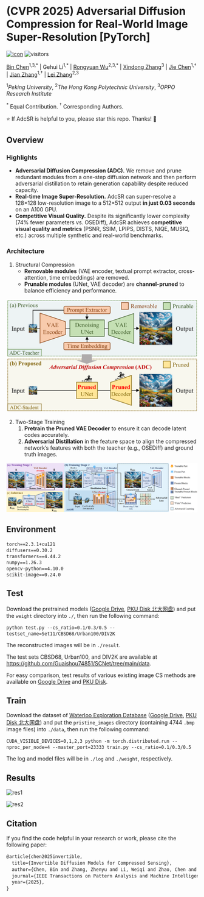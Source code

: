 # (CVPR 2025) Adversarial Diffusion Compression for Real-World Image Super-Resolution [PyTorch]

[![icon](https://img.shields.io/badge/ArXiv-Paper-<COLOR>.svg)](https://arxiv.org/abs/2411.13383) ![visitors](https://visitor-badge.laobi.icu/badge?page_id=Guaishou74851.AdcSR)

[Bin Chen](https://scholar.google.com/citations?user=aZDNm98AAAAJ)<sup>1,3,\*</sup>
| Gehui Li<sup>1,\*</sup>
| [Rongyuan Wu](https://scholar.google.com/citations?user=A-U8zE8AAAAJ)<sup>2,3,\*</sup>
| [Xindong Zhang](https://scholar.google.com/citations?user=q76RnqIAAAAJ)<sup>3</sup>
| [Jie Chen](https://aimia-pku.github.io/)<sup>1,†</sup>
| [Jian Zhang](https://jianzhang.tech/)<sup>1,†</sup>
| [Lei Zhang](https://www4.comp.polyu.edu.hk/~cslzhang/)<sup>2,3</sup>

<sup>1</sup>*Peking University*, <sup>2</sup>*The Hong Kong Polytechnic University*, <sup>3</sup>*OPPO Research Institute*

<sup>*</sup> Equal Contribution. <sup>†</sup> Corresponding Authors.

:star: If AdcSR is helpful to you, please star this repo. Thanks! :hugs:

## Overview

### Highlights

- **Adversarial Diffusion Compression (ADC).** We remove and prune redundant modules from a one-step diffusion network and then perform adversarial distillation to retain generation capability despite reduced capacity.
- **Real-time Image Super-Resolution.** AdcSR can super-resolve a 128×128 low-resolution image to a 512×512 output **in just 0.03 seconds** on an A100 GPU.
- **Competitive Visual Quality.** Despite its significantly lower complexity (74% fewer parameters vs. OSEDiff), AdcSR achieves **competitive visual quality and metrics** (PSNR, SSIM, LPIPS, DISTS, NIQE, MUSIQ, etc.) across multiple synthetic and real-world benchmarks.

### Architecture

1. Structural Compression
   - **Removable modules** (VAE encoder, textual prompt extractor, cross-attention, time embeddings) are removed.
   - **Prunable modules** (UNet, VAE decoder) are **channel-pruned** to balance efficiency and performance.

![teaser](figs/teaser.png)

2. Two-Stage Training
   1. **Pretrain the Pruned VAE Decoder** to ensure it can decode latent codes accurately.
   2. **Adversarial Distillation** in the feature space to align the compressed network’s features with both the teacher (e.g., OSEDiff) and ground truth images.

![method](figs/method.png)

## Environment

```shell
torch==2.3.1+cu121
diffusers==0.30.2
transformers==4.44.2
numpy==1.26.3
opencv-python==4.10.0
scikit-image==0.24.0
```

## Test

Download the pretrained models ([Google Drive](https://drive.google.com/file/d/1UzUg0lFqwWfmeXi8gqAOeQA3yt4HpPNy/view?usp=sharing), [PKU Disk 北大网盘](https://disk.pku.edu.cn/link/AA0B0294E9BCF64185B677BDF0951A7D54)) and put the `weight` directory into `./`, then run the following command:

```shell
python test.py --cs_ratio=0.1/0.3/0.5 --testset_name=Set11/CBSD68/Urban100/DIV2K
```

The reconstructed images will be in `./result`.

The test sets CBSD68, Urban100, and DIV2K are available at https://github.com/Guaishou74851/SCNet/tree/main/data.

For easy comparison, test results of various existing image CS methods are available on [Google Drive](https://drive.google.com/drive/folders/1Lif_7N_bCyILFLac5JcOtJ9cWpGBNVCd) and [PKU Disk](https://disk.pku.edu.cn/link/AA1C2D8A08050744449CBFCAB51A846B2D).

## Train

Download the dataset of [Waterloo Exploration Database](https://kedema.org/project/exploration/index.html) ([Google Drive](https://drive.google.com/file/d/1TOg7BZE1XsJ7l2VzMoqFRAETk7OLcv75/view?usp=drive_link), [PKU Disk 北大网盘](https://disk.pku.edu.cn/link/AAD0DCBBD65D744526921B334ED2AB4F76)) and put the `pristine_images` directory (containing 4744 `.bmp` image files) into `./data`, then run the following command:

```shell
CUDA_VISIBLE_DEVICES=0,1,2,3 python -m torch.distributed.run --nproc_per_node=4 --master_port=23333 train.py --cs_ratio=0.1/0.3/0.5
```

The log and model files will be in `./log` and `./weight`, respectively.

## Results

![res1](figs/res1.png)

![res2](figs/res2.png)

## Citation

If you find the code helpful in your research or work, please cite the following paper:

```latex
@article{chen2025invertible,
  title={Invertible Diffusion Models for Compressed Sensing},
  author={Chen, Bin and Zhang, Zhenyu and Li, Weiqi and Zhao, Chen and Yu, Jiwen and Zhao, Shijie and Chen, Jie and Zhang, Jian},
  journal={IEEE Transactions on Pattern Analysis and Machine Intelligence},
  year={2025},
}
```
